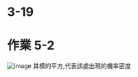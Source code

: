 # 3-19
# 作業 5-2
![image](https://github.com/SuWeizhe1124/3-19/blob/master/Kers%20%E6%B8%AC%E8%A9%A6/A9.JPG) 
其模的平方,代表該處出現的機率密度
